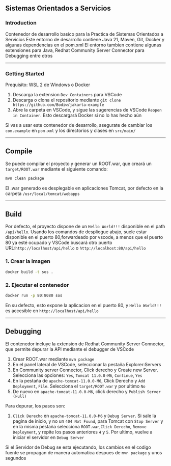 ## Sistemas Orientados a Servicios

### Introduction
Contenedor de desarrollo basico para la Practica de Sistemas Orientados a Servicios
Este entorno de desarrollo contiene Java 21, Maven, Git, Docker y algunas dependencias en el pom.xml
El entorno tambien contiene algunas extensiones para Java, Redhat Community Server Connector para Debugging entre otros
___
### Getting Started
Prequisito: WSL 2 de Windows o Docker

1. Descarga la extension `Dev Containers` para VSCode
2. Descarga o clona el repositorio mediante `git clone https://github.com/Bodiw/jakarta-example`
3. Abre la carpeta en VSCode, y sigue las sugerencias de VSCode `Reopen in Container`. Esto descargará Docker si no lo has hecho aún

Si vas a usar este contenedor de desarrollo, asegurate de cambiar los `com.example` en `pom.xml` y los directorios y clases en `src/main/`
___
## Compile
Se puede compilar el proyecto y generar un ROOT.war, que creará un `target/ROOT.war` mediante el siguiente comando:
```bash
mvn clean package
```
El .war generado es desplegable en aplicaciones Tomcat, por defecto en la carpeta `/usr/local/tomcat/webapps`
___
## Build
Por defecto, el proyecto dispone de un `Hello World!!!` disponible en el path `/api/hello`.
Usando los comandos de despliegue abajo, suele estar disponible en el puerto 80,forwardeado por vscode, a menos que el puerto 80 ya esté ocupado y VSCode buscará otro puerto
URL:`http://localhost/api/hello` o `http://localhost:80/api/hello`

### 1. Crear la imagen

```bash
docker build -t sos .
```

### 2. Ejecutar el contenedor

```bash
docker run -p 80:8080 sos
```
En su defecto, esto expone la aplicacion en el puerto 80, y `Hello World!!!` es accesible en `http://localhost/api/hello`
___
## Debugging
El contenedor incluye la extension de Redhat Community Server Connector, que permite depurar la API mediante el debugger de VSCode

1. Crear ROOT.war mediante `mvn package`
2. En el panel lateral de VSCode, seleccionar la pestaña Explorer:Servers
3. En Community server Connector, Click derecho y Create new Server. Selecciona las opciones: `Yes`, `Tomcat 11.0.0-M6`, `Continue`, `Yes`
4. En la pestaña de `apache-tomcat-11.0.0-M6`, Click Derecho y `Add Deployment`, `File`. Selecciona el `target/ROOT.war` y por ultimo `No`
5. De nuevo en `apache-tomcat-11.0.0-M6`, click derecho y `Publish Server (Full)`

Para depurar, los pasos son:
1. `Click Derecho` en `apache-tomcat-11.0.0-M6` y `Debug Server`. Si sale la pagina de inicio, y no un `404 Not Found`, para Tomcat con `Stop Server` y en la misma pestaña selecciona `ROOT.war`,`Click Derecho`, `Remove Deployment`, y repite los pasos anteriores `4` y `5`. Por ultimo, vuelve a iniciar el servidor en `Debug Server`

Si el Servidor de Debug se esta ejecutando, los cambios en el codigo fuente se propagan de manera automatica despues de `mvn package` y unos segundos